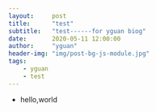 ```yaml
---
layout:     post
title:      "test"
subtitle:   "test------for yguan biog"
date:       2020-05-11 12:00:00
author:     "yguan"
header-img: "img/post-bg-js-module.jpg"
tags:
    - yguan
    - test
---
```


- hello,world